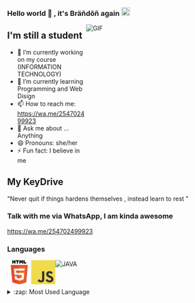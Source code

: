 ### Hello world 👋 , it's Bräñdôñ again <img src="https://user-images.githubusercontent.com/95022425/171900564-34226f20-4889-4b3a-9254-4cc7990eca87.png" width="20" height="20" />


<img align="right" alt="GIF" src="https://user-images.githubusercontent.com/95022425/171838954-3aa3e4ff-0e24-409f-b3f6-f45d0be8f6a1.gif" width="320" height="320" />

## I'm still a student 

- 🔭 I’m currently working on my course (INFORMATION TECHNOLOGY)
- 🌱 I’m currently learning Programming and Web Disign
- 📫 How to reach me: https://wa.me/254702499923
-  💬 Ask me about ... Anything
- 😄 Pronouns:  she/her
- ⚡ Fun fact: I believe in me

## My KeyDrive
"Never quit if things hardens themselves , instead learn to rest "

### Talk with me via WhatsApp, I am kinda awesome 
https://wa.me/254702499923

### Languages

<img align="left" alt="HTML5" width="56px" src="https://raw.githubusercontent.com/github/explore/80688e429a7d4ef2fca1e82350fe8e3517d3494d/topics/html/html.png" />
<img align="left" alt="JavaScript" width="56px" src="https://raw.githubusercontent.com/github/explore/80688e429a7d4ef2fca1e82350fe8e3517d3494d/topics/javascript/javascript.png" />
<img align="left" alt="JAVA" width="56px" src="https://dev.java/assets/images/java-logo-vert-blk.png" />

<br> <br> <br>
<details>
  <summary>:zap: Most Used Language</summary>
<img align="left" alt="Anna's GitHub Top Languages" src="https://github-readme-stats.vercel.app/api/top-langs/?username=brandonladen" />
  </details>
